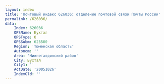 ```yaml
---
layout: index
title: 'Почтовый индекс 626036: отделение почтовой связи Почты России'
permalink: /626036/
data:
    Index: 626036
    OPSName: Бухтал
    OPSType: О
    OPSSubm: 625500
    Region: 'Тюменская область'
    Autonom: ''
    Area: 'Нижнетавдинский район'
    City: Бухтал
    City1: ''
    ActDate: '20051026'
    IndexOld: ''
---
```


